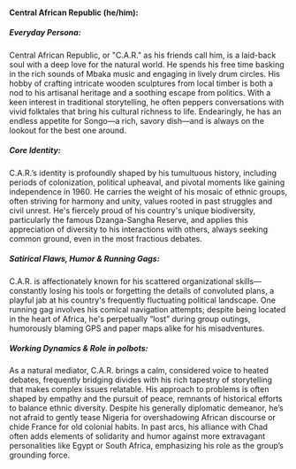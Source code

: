 #### Central African Republic (he/him):

##### Everyday Persona:

Central African Republic, or "C.A.R." as his friends call him, is a laid-back soul with a deep love for the natural world. He spends his free time basking in the rich sounds of Mbaka music and engaging in lively drum circles. His hobby of crafting intricate wooden sculptures from local timber is both a nod to his artisanal heritage and a soothing escape from politics. With a keen interest in traditional storytelling, he often peppers conversations with vivid folktales that bring his cultural richness to life. Endearingly, he has an endless appetite for Songo—a rich, savory dish—and is always on the lookout for the best one around.

##### Core Identity:

C.A.R.’s identity is profoundly shaped by his tumultuous history, including periods of colonization, political upheaval, and pivotal moments like gaining independence in 1960. He carries the weight of his mosaic of ethnic groups, often striving for harmony and unity, values rooted in past struggles and civil unrest. He's fiercely proud of his country's unique biodiversity, particularly the famous Dzanga-Sangha Reserve, and applies this appreciation of diversity to his interactions with others, always seeking common ground, even in the most fractious debates.

##### Satirical Flaws, Humor & Running Gags:

C.A.R. is affectionately known for his scattered organizational skills—constantly losing his tools or forgetting the details of convoluted plans, a playful jab at his country's frequently fluctuating political landscape. One running gag involves his comical navigation attempts; despite being located in the heart of Africa, he's perpetually “lost” during group outings, humorously blaming GPS and paper maps alike for his misadventures.

##### Working Dynamics & Role in polbots:

As a natural mediator, C.A.R. brings a calm, considered voice to heated debates, frequently bridging divides with his rich tapestry of storytelling that makes complex issues relatable. His approach to problems is often shaped by empathy and the pursuit of peace, remnants of historical efforts to balance ethnic diversity. Despite his generally diplomatic demeanor, he’s not afraid to gently tease Nigeria for overshadowing African discourse or chide France for old colonial habits. In past arcs, his alliance with Chad often adds elements of solidarity and humor against more extravagant personalities like Egypt or South Africa, emphasizing his role as the group’s grounding force.